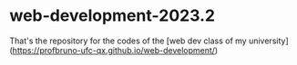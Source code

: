 # web-development-2023.2
That's the repository for the codes of the [web dev class of my university] (https://profbruno-ufc-qx.github.io/web-development/)


